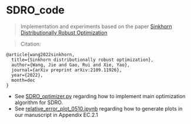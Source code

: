 # SDRO_code
> Implementation and experiments based on the paper [Sinkhorn Distributionally Robust Optimization
](https://arxiv.org/abs/2109.11926)

> Citation:
```
@article{wang2022sinkhorn,
  title={Sinkhorn distributionally robust optimization},
  author={Wang, Jie and Gao, Rui and Xie, Yao},
  journal={arXiv preprint arXiv:2109.11926},
  year={2022},
  month=dec
}
```

- See [SDRO_optimizer.py](https://github.com/WalterBabyRudin/SDRO_code/blob/main/SDRO_optimizer.py) regarding how to implement main optimization algorithm for SDRO.
- See [relative_error_plot_0510.ipynb](https://github.com/WalterBabyRudin/SDRO_code/blob/main/results/relative_error_plot_0510.ipynb) regarding how to generate plots in our manuscript in Appendix EC.2.1

